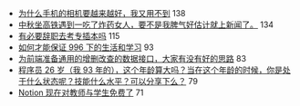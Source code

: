 - [为什么手机的相机要越来越好，我又用不到](https://www.v2ex.com/t/601735) 138
- [中秋坐高铁遇到一吃了炸药女人，要不是我脾气好估计就上新闻了。](https://www.v2ex.com/t/601782) 134
- [有必要辞职去考专插本吗](https://www.v2ex.com/t/601842) 115
- [如何才能保证 996 下的生活和学习](https://www.v2ex.com/t/601731) 93
- [为前端准备通用的增删改查的数据接口，大家有没有好的思路](https://www.v2ex.com/t/601728) 83
- [程序员 26 岁（我 93 年的），这个年龄算大吗？当在这个年龄的时候，你是处于什么状态呢？技能什么水平？可以分享下么？](https://www.v2ex.com/t/601872) 79
- [Notion 现在对教师与学生免费了](https://www.v2ex.com/t/601755) 71